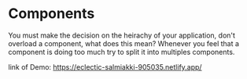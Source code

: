 # Components

You must make the decision on the heirachy of your application, don't overload a component, what does this mean? Whenever you feel that a component is doing too much try to split it into multiples components.

link of Demo: https://eclectic-salmiakki-905035.netlify.app/
